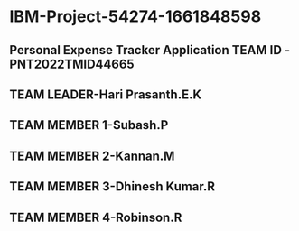 # IBM-Project-54274-1661848598
Personal Expense Tracker Application
TEAM ID -PNT2022TMID44665
------------------------
TEAM LEADER-Hari Prasanth.E.K
--------------------
TEAM MEMBER 1-Subash.P
--------------------
TEAM MEMBER 2-Kannan.M
--------------------
TEAM MEMBER 3-Dhinesh Kumar.R
--------------------
TEAM MEMBER 4-Robinson.R
--------------------